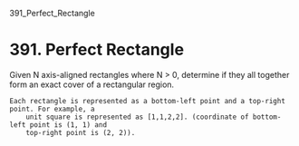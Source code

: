 391_Perfect_Rectangle
# 391. Perfect Rectangle

Given N axis-aligned rectangles where N > 0, determine if they all together form an exact
        cover of a rectangular region.

    Each rectangle is represented as a bottom-left point and a top-right point. For example, a
        unit square is represented as [1,1,2,2]. (coordinate of bottom-left point is (1, 1) and
        top-right point is (2, 2)).